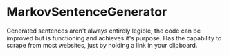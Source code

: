 # MarkovSentenceGenerator
Generated sentences aren't always entirely legible, the code can be improved but is functioning and achieves it's purpose.
Has the capability to scrape from most websites, just by holding a link in your clipboard.
